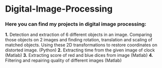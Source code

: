 # Digital-Image-Processing
### Here you can find my projects in digital image processing: 
**1.** Detection and extraction of 6 different objects in an image. Comparing those objects on 2 images and finding rotation, translation and scaling of matched objects. Using these 2D transformations to restore coordinates on distorted image. (Python)
**2.** Extracting time from the given image of clock (Matlab)
**3.** Extracting score of red and blue dices from image (Matlab)
**4.** Filtering and repairing quality of different images (Matlab) 
